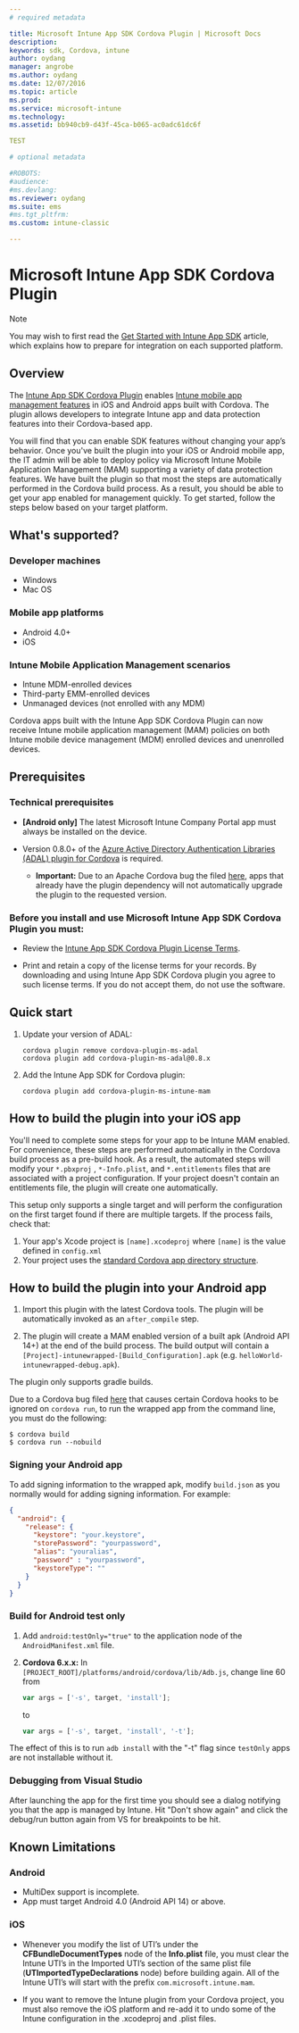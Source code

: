 ```yaml
---
# required metadata

title: Microsoft Intune App SDK Cordova Plugin | Microsoft Docs
description:
keywords: sdk, Cordova, intune
author: oydang
manager: angrobe
ms.author: oydang
ms.date: 12/07/2016
ms.topic: article
ms.prod:
ms.service: microsoft-intune
ms.technology:
ms.assetid: bb940cb9-d43f-45ca-b065-ac0adc61dc6f

TEST

# optional metadata

#ROBOTS:
#audience:
#ms.devlang:
ms.reviewer: oydang
ms.suite: ems
#ms.tgt_pltfrm:
ms.custom: intune-classic

---
```

# ﻿Microsoft Intune App SDK Cordova Plugin

> [!NOTE]
> You may wish to first read the [Get Started with Intune App SDK](intune-app-sdk-get-started.md) article, which explains how to prepare for integration on each supported platform.


## Overview

The [Intune App SDK Cordova Plugin](https://github.com/msintuneappsdk/cordova-plugin-ms-intune-mam) enables [Intune mobile app management features](/intune/deploy-use/protect-app-data-using-mobile-app-management-policies-with-microsoft-intune) in iOS and Android apps built with Cordova. The plugin allows developers to integrate Intune app and data protection features into their Cordova-based app.

You will find that you can enable SDK features without changing your app’s behavior. Once you've built the plugin into your iOS or Android mobile app, the IT admin will be able to deploy policy via Microsoft Intune Mobile Application Management (MAM) supporting a variety of data protection features. We have built the plugin so that most the steps are automatically performed in the Cordova build process. As a result, you should be able to get your app enabled for management quickly. To get started, follow the steps below based on your target platform.




## What's supported?

### Developer machines
* Windows
* Mac OS


### Mobile app platforms
* Android 4.0+
* iOS

### Intune Mobile Application Management scenarios

* Intune MDM-enrolled devices
* Third-party EMM-enrolled devices
* Unmanaged devices (not enrolled with any MDM)

Cordova apps built with the Intune App SDK Cordova Plugin can now receive Intune mobile application management (MAM) policies on both Intune mobile device management (MDM) enrolled devices and unenrolled devices.



## Prerequisites

### Technical prerequisites

* **[Android only]** The latest Microsoft Intune Company Portal app must always be installed on the device.


* Version 0.8.0+ of the [Azure Active Directory Authentication Libraries (ADAL) plugin for Cordova](https://github.com/AzureAD/azure-activedirectory-library-for-cordova) is required.
  * **Important:** Due to an Apache Cordova bug the filed [here](https://issues.apache.org/jira/browse/CB-6227?jql=text%20~%20%22plugin%20dependency%22), apps that already have the plugin dependency will not automatically upgrade the plugin to the requested version.


### Before you install and use Microsoft Intune App SDK Cordova Plugin you **must**:

* Review the [Intune App SDK Cordova Plugin License Terms](https://github.com/msintuneappsdk/cordova-plugin-ms-intune-mam/blob/master/Intune_App_SDK_Cordova_plugin_RTM_license.pdf).

* Print and retain a copy of the license terms for your records. By downloading and using Intune App SDK Cordova plugin you agree to such license terms.  If you do not accept them, do not use the software.


## Quick start

1. Update your version of ADAL:

	```
	cordova plugin remove cordova-plugin-ms-adal
	cordova plugin add cordova-plugin-ms-adal@0.8.x
	```

2. Add the Intune App SDK for Cordova plugin:

	```
	cordova plugin add cordova-plugin-ms-intune-mam
	```

## How to build the plugin into your iOS app

You'll need to complete some steps for your app to be Intune MAM enabled. For convenience, these steps are performed automatically in the Cordova build process as a pre-build hook. As a result, the automated steps will modify your `*.pbxproj` , `*-Info.plist`, and `*.entitlements` files that are associated with a project configuration. If your project doesn't contain an entitlements file, the plugin will create one automatically.

This setup only supports a single target and will perform the configuration on the first target found if there are multiple targets. If the process fails, check that:

1. Your app's Xcode project is `[name].xcodeproj` where `[name]` is the value defined in `config.xml`
2. Your project uses the [standard Cordova app directory structure](https://cordova.apache.org/docs/en/latest/reference/cordova-cli/index.html#directory-structure).

## How to build the plugin into your Android app

1. Import this plugin with the latest Cordova tools. The plugin will be automatically invoked as an `after_compile` step.

2. The plugin will create a MAM enabled version of a built apk (Android API 14+) at the end of the build process. The build output will contain a `[Project]-intunewrapped-[Build_Configuration].apk` (e.g. `helloWorld-intunewrapped-debug.apk`).

The plugin only supports gradle builds.

Due to a Cordova bug filed [here](https://issues.apache.org/jira/browse/CB-9434) that causes certain Cordova hooks to be ignored on `cordova run`, to run the wrapped app from the command line, you must do the following:

```
$ cordova build
$ cordova run --nobuild
```


### Signing your Android app
To add signing information to the wrapped apk, modify `build.json` as you normally would for adding signing information. For example:
```json
{
  "android": {
    "release": {
      "keystore": "your.keystore",
      "storePassword": "yourpassword",
      "alias": "youralias",
      "password" : "yourpassword",
      "keystoreType": ""
    }
  }
}
```

### Build for Android test only

1. Add `android:testOnly="true"` to the application node of the `AndroidManifest.xml` file.


2. **Cordova 6.x.x:** In `[PROJECT_ROOT]/platforms/android/cordova/lib/Adb.js`, change line 60 from

	```javascript
	var args = ['-s', target, 'install'];
	```
	to
	```javascript
	var args = ['-s', target, 'install', '-t'];
	```

The effect of this is to run `adb install` with the "-t" flag since `testOnly` apps are not installable without it.

### Debugging from Visual Studio
After launching the app for the first time you should see a dialog notifying you that the app is managed by Intune. Hit "Don't show again" and click the debug/run button again from VS for breakpoints to be hit.

## Known Limitations
### Android
* MultiDex support is incomplete.
* App must target Android 4.0 (Android API 14) or above.

### iOS
* Whenever you modify the list of UTI’s under the **CFBundleDocumentTypes** node of the **Info.plist** file, you must clear the Intune UTI’s in the Imported UTI’s section of the same plist file (**UTImportedTypeDeclarations** node) before building again. All of the Intune UTI’s will start with the prefix `com.microsoft.intune.mam`.

* If you want to remove the Intune plugin from your Cordova project, you must also remove the iOS platform and re-add it to undo some of the Intune configuration in the .xcodeproj and .plist files.
